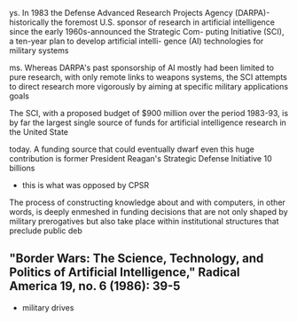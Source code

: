 ys. In
 1983 the Defense Advanced Research Projects Agency (DARPA)-
 historically the foremost U.S. sponsor of research in artificial
 intelligence since the early 1960s-announced the Strategic Com-
 puting Initiative (SCI), a ten-year plan to develop artificial intelli-
 gence (AI) technologies for military systems

 ms. Whereas DARPA's
 past sponsorship of AI mostly had been limited to pure research,
 with only remote links to weapons systems, the SCI attempts to
 direct research more vigorously by aiming at specific military
 applications goals

 The SCI, with a proposed budget of $900 million over the
 period 1983-93, is by far the largest single source of funds for
 artificial intelligence research in the United State

 today. A funding
 source that could eventually dwarf even this huge contribution is
 former President Reagan's Strategic Defense Initiative 10 billions

 - this is what was opposed by CPSR

 The process of constructing knowledge about and with computers,
 in other words, is deeply enmeshed in funding decisions that are
 not only shaped by military prerogatives but also take place within
 institutional structures that preclude public deb

## "Border Wars: The Science, Technology, and Politics of Artificial Intelligence," Radical America 19, no. 6 (1986): 39-5
- military drives 